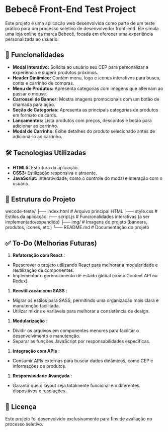 # Bebecê Front-End Test Project

Este projeto é uma aplicação web desenvolvida como parte de um teste prático para um processo seletivo de desenvolvedor front-end. Ele simula uma loja online da marca Bebecê, focada em oferecer uma experiência personalizada ao usuário.

## 🚀 Funcionalidades

- **Modal Interativo:** Solicita ao usuário seu CEP para personalizar a experiência e sugerir produtos próximos.
- **Header Dinâmico:** Contém menu, logo e ícones interativos para busca, conta e carrinho de compras.
- **Menu de Produtos:** Apresenta categorias com imagens que alternam ao passar o mouse.
- **Carrossel de Banner:** Mostra imagens promocionais com um botão de chamada para ação.
- **Seção de Categorias:** Apresenta as principais categorias de produtos em formato de cards.
- **Lançamentos:** Lista produtos com preços, descontos e botão para adicionar ao carrinho.
- **Modal de Carrinho:** Exibe detalhes do produto selecionado antes de adicioná-lo ao carrinho.

## 🛠️ Tecnologias Utilizadas

- **HTML5:** Estrutura da aplicação.
- **CSS3:** Estilização responsiva e atraente.
- **JavaScript:** Interatividade, como o controle do modal e interação com o usuário.

## 📂 Estrutura do Projeto

wecode-teste/
├── index.html      # Arquivo principal HTML
├── style.css        # Estilos da aplicação
├── script.js          # Funcionalidades interativas (a ser implementado/expandido)
├── img/               # Imagens do projeto (banners, produtos, ícones, etc.)
└── README.md # Documentação do projeto


## ✅ To-Do (Melhorias Futuras)

1. **Refatoração com React** :

* Reescrever o projeto utilizando React para melhorar a modularidade e reutilização de componentes.
* Implementar o gerenciamento de estado global (como Context API ou Redux).

1. **Reestilização com SASS** :

* Migrar os estilos para SASS, permitindo uma organização mais clara e manutenção facilitada.
* Utilizar mixins e variáveis para melhorar a consistência de design.

1. **Modularização** :

* Dividir os arquivos em componentes menores para facilitar o desenvolvimento e manutenção.
* Separar as funções JavaScript por responsabilidades específicas.

1. **Integração com APIs** :

* Consumir APIs externas para buscar dados dinâmicos, como CEP e informações de produtos.

1. **Responsividade Avançada** :

* Garantir que o layout seja totalmente funcional em diferentes dispositivos e resoluções.

## 📜 Licença

Este projeto foi desenvolvido exclusivamente para fins de avaliação no processo seletivo.
